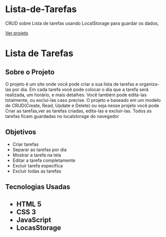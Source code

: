 # Lista-de-Tarefas
CRUD sobre Lista de tarefas usando LocalStorage para guardar os dados,





<a href="https://lucascmo8.github.io/Lista-de-Tarefas/index.html" target="_blank" rel="noopener noreferrer">Ver projeto</a>
<h1>Lista de Tarefas</h1>

<h2>Sobre o Projeto</h2>

<p>O projeto é um site onde você pode criar a sua lista de tarefas e organiza-las por dia. Em cada tarefa você pode colocar o dia que a tarefa será realizada, um horário, e mais detalhes. Você também pode edita-las totalmente, ou exclui-las caso precise. O projeto e baseado em um modelo de CRUD(Create, Read, Update e Delete) ou seja nesse projeto você pode Criar as tarefas,ver as tarefas criadas, edita-las e excluir-las. Todos as tarefas ficam guardadas no localstorage do navegador</p>

<h2>Objetivos</h2>
<ul>
<li> Criar tarefas
<li> Separar as tarefas por dia
<li> Mostrar a tarefa na tela
<li> Editar a tarefa completamente
<li> Excluir tarefa especifica
<li> Excluir todas as tarefas
</ul>

<h2>Tecnologias Usadas<h2>
<ul>
  <li>HTML 5
  <li>CSS 3
  <li>JavaScript
  <li>LocasStorage
</ul>
